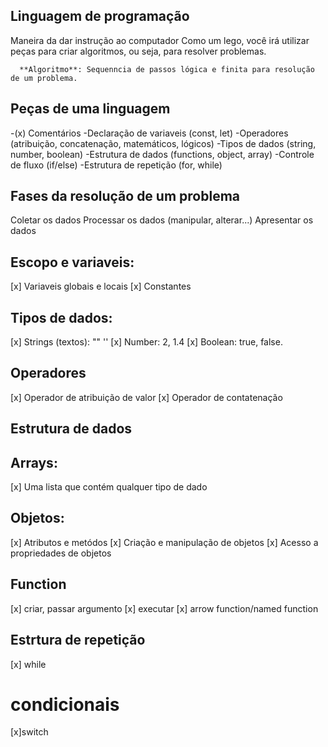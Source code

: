 ## Linguagem de programação

Maneira da dar instrução ao computador
Como um lego, você irá utilizar peças para criar algoritmos, ou seja, para resolver problemas.

      **Algoritmo**: Sequenncia de passos lógica e finita para resolução de um problema.

 ## Peças de uma linguagem 

  -(x) Comentários
  -Declaração de variaveis (const, let)
  -Operadores (atribuição, concatenação, matemáticos, lógicos)
  -Tipos de dados (string, number, boolean)
  -Estrutura de dados (functions, object, array)
  -Controle de fluxo (if/else)
  -Estrutura de repetição (for, while)

  ## Fases da resolução de um problema

  Coletar os dados
  Processar os dados (manipular, alterar...)
  Apresentar os dados

  ## Escopo e variaveis:

  [x] Variaveis globais e locais
  [x] Constantes

  ## Tipos de dados:

  [x] Strings (textos): "" '' 
  [x] Number: 2, 1.4
  [x] Boolean: true, false.

  ## Operadores

  [x] Operador de atribuição de valor 
  [x] Operador de contatenação

  ## Estrutura de dados

  ## Arrays:

  [x] Uma lista que contém qualquer tipo de dado

  ## Objetos:

  [x] Atributos e metódos
  [x] Criação e manipulação de objetos
  [x] Acesso a propriedades de objetos

  ## Function
  
  [x] criar, passar argumento
  [x] executar
  [x] arrow function/named function
  
  ## Estrtura de repetição

  [x] while

  # condicionais

  [x]switch
